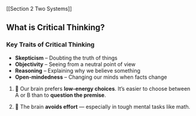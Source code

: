 [[Section 2 Two Systems]]
## What is Critical Thinking?

### Key Traits of Critical Thinking

- **Skepticism** – Doubting the truth of things
- **Objectivity** – Seeing from a neutral point of view
- **Reasoning** – Explaining why we believe something
- **Open-mindedness** – Changing our minds when facts change


1. 🧠 Our brain prefers **low-energy choices**. It’s easier to choose between A or B than to **question the premise**.

2. 🧠 The brain **avoids effort** — especially in tough mental tasks like math.





